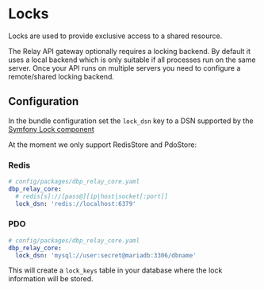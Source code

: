 # Locks

Locks are used to provide exclusive access to a shared resource.

The Relay API gateway optionally requires a locking backend. By default it uses
a local backend which is only suitable if all processes run on the same server.
Once your API runs on multiple servers you need to configure a remote/shared
locking backend.

## Configuration

In the bundle configuration set the `lock_dsn` key to a DSN supported by the
[Symfony Lock component](https://symfony.com/doc/current/components/lock.html)

At the moment we only support RedisStore and PdoStore:

### Redis

```yaml
# config/packages/dbp_relay_core.yaml
dbp_relay_core:
  # redis[s]://[pass@][ip|host|socket[:port]]
  lock_dsn: 'redis://localhost:6379'
```

### PDO

```yaml
# config/packages/dbp_relay_core.yaml
dbp_relay_core:
  lock_dsn: 'mysql://user:secret@mariadb:3306/dbname'
```

This will create a `lock_keys` table in your database where the lock information
will be stored.
